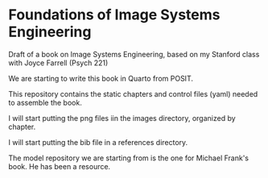 # Foundations of Image Systems Engineering
Draft of a book on Image Systems Engineering, based on my Stanford class with Joyce Farrell (Psych 221)

We are starting to write this book in Quarto from POSIT. 

This repository contains the static chapters and control files (yaml) needed to assemble the book.

I will start putting the png files iin the images directory, organized by chapter.

I will start putting the bib file in a references directory.

The model repository we are starting from is the one for Michael Frank's book.  He has been a resource.


